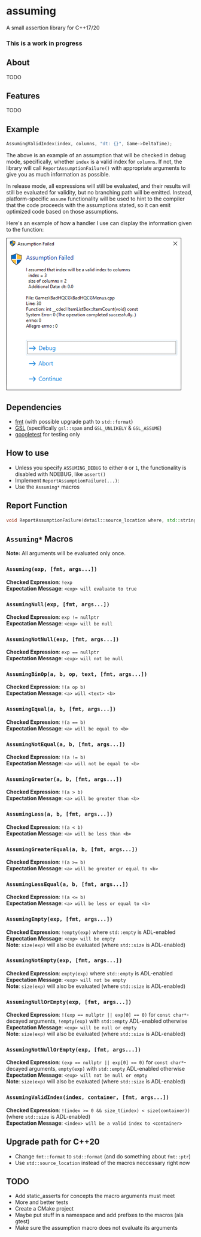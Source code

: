 # assuming
A small assertion library for C++17/20

### This is a work in progress

## About

TODO

## Features

TODO

## Example

```c++
AssumingValidIndex(index, columns, "dt: {}", Game->DeltaTime);
```

The above is an example of an assumption that will be checked in debug mode, specifically, whether `index` is a valid index for `columns`.
If not, the library will call `ReportAssumptionFailure()` with appropriate arguments to give you as much information as possible.

In release mode, all expressions will still be evaluated, and their results will still be evaluated for validity, but no branching path will
be emitted. Instead, platform-specific `assume` functionality will be used to hint to the compiler that the code proceeds with the assumptions stated,
so it can emit optimized code based on those assumptions.

Here's an example of how a handler I use can display the information given to the function:

![Assuming Example Handler](https://raw.githubusercontent.com/ghassanpl/assuming/master/doc/msgbox.png)

## Dependencies

* [fmt](https://github.com/fmtlib/fmt) (with possible upgrade path to `std::format`)
* [GSL](https://github.com/microsoft/GSL) (specifically `gsl::span` and `GSL_UNLIKELY` & `GSL_ASSUME`)
* [googletest](https://github.com/google/googletest) for testing only

## How to use

* Unless you specify `ASSUMING_DEBUG` to either `0` or `1`, the functionality is disabled with NDEBUG, like `assert()`
* Implement `ReportAssumptionFailure(...)`:
* Use the `Assuming*` macros

## Report Function

```c++
void ReportAssumptionFailure(detail::source_location where, std::string_view expectation, std::initializer_list<std::pair<std::string_view, std::string>> values, std::string data);
```

## `Assuming*` Macros

**Note:** All arguments will be evaluated only once.

### `Assuming(exp, [fmt, args...])`
**Checked Expression**: `!exp`  
**Expectation Message**: `<exp> will evaluate to true`

### `AssumingNull(exp, [fmt, args...])`
**Checked Expression**: `exp != nullptr`  
**Expectation Message**: `<exp> will be null`

### `AssumingNotNull(exp, [fmt, args...])`
**Checked Expression**: `exp == nullptr`  
**Expectation Message**: `<exp> will not be null`

### `AssumingBinOp(a, b, op, text, [fmt, args...])`
**Checked Expression**: `!(a op b)`  
**Expectation Message**: `<a> will <text> <b>`

### `AssumingEqual(a, b, [fmt, args...])`
**Checked Expression**: `!(a == b)`  
**Expectation Message**: `<a> will be equal to <b>`

### `AssumingNotEqual(a, b, [fmt, args...])`
**Checked Expression**: `!(a != b)`  
**Expectation Message**: `<a> will not be equal to <b>`

### `AssumingGreater(a, b, [fmt, args...])`
**Checked Expression**: `!(a > b)`  
**Expectation Message**: `<a> will be greater than <b>`

### `AssumingLess(a, b, [fmt, args...])`
**Checked Expression**: `!(a < b)`  
**Expectation Message**: `<a> will be less than <b>`

### `AssumingGreaterEqual(a, b, [fmt, args...])`
**Checked Expression**: `!(a >= b)`  
**Expectation Message**: `<a> will be greater or equal to <b>`

### `AssumingLessEqual(a, b, [fmt, args...])`
**Checked Expression**: `!(a <= b)`  
**Expectation Message**: `<a> will be less or equal to <b>`

### `AssumingEmpty(exp, [fmt, args...])`
**Checked Expression**: `!empty(exp)` where `std::empty` is ADL-enabled  
**Expectation Message**: `<exp> will be empty`  
**Note**: `size(exp)` will also be evaluated (where `std::size` is ADL-enabled)

### `AssumingNotEmpty(exp, [fmt, args...])`
**Checked Expression**: `empty(exp)` where `std::empty` is ADL-enabled  
**Expectation Message**: `<exp> will not be empty`  
**Note**: `size(exp)` will also be evaluated (where `std::size` is ADL-enabled)

### `AssumingNullOrEmpty(exp, [fmt, args...])`
**Checked Expression**: `!(exp == nullptr || exp[0] == 0)` for `const char*`-decayed arguments, `!empty(exp)` with `std::empty` ADL-enabled otherwise  
**Expectation Message**: `<exp> will be null or empty`  
**Note**: `size(exp)` will also be evaluated (where `std::size` is ADL-enabled)

### `AssumingNotNullOrEmpty(exp, [fmt, args...])`
**Checked Expression**: `(exp == nullptr || exp[0] == 0)` for `const char*`-decayed arguments, `empty(exp)` with `std::empty` ADL-enabled otherwise  
**Expectation Message**: `<exp> will not be null or empty`  
**Note**: `size(exp)` will also be evaluated (where `std::size` is ADL-enabled)

### `AssumingValidIndex(index, container, [fmt, args...])`
**Checked Expression**: `!(index >= 0 && size_t(index) < size(container))` (where `std::size` is ADL-enabled)  
**Expectation Message**: `<index> will be a valid index to <container>`

## Upgrade path for C++20

* Change `fmt::format` to `std::format` (and do something about `fmt::ptr`)
* Use `std::source_location` instead of the macros neccessary right now

## TODO

* Add static_asserts for concepts the macro arguments must meet
* More and better tests
* Create a CMake project
* Maybe	put stuff in a namespace and add prefixes to the macros (ala gtest)
* Make sure the assumption macro does not evaluate its arguments
